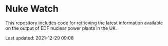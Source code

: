 # Nuke Watch

This repository includes code for retrieving the latest information available on the output of EDF nuclear power plants in the UK.

Last updated: 2021-12-29 09:08